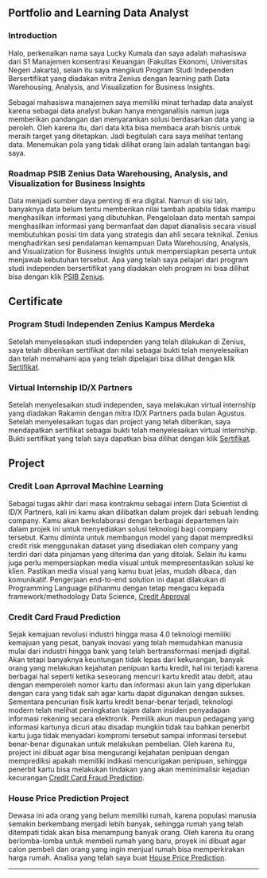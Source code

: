 ## Portfolio and Learning Data Analyst

### Introduction

Halo, perkenalkan nama saya Lucky Kumala dan saya adalah mahasiswa dari S1 Manajemen konsentrasi Keuangan (Fakultas Ekonomi, Universitas Negeri Jakarta), selain itu saya mengikuti Program Studi Independen Bersertifikat yang diadakan mitra Zenius dengan learning path Data Warehousing, Analysis, and Visualization for Business Insights.

Sebagai mahasiswa manajemen saya memiliki minat terhadap data analyst karena sebagai data analyst bukan hanya menganalisis namun juga memberikan pandangan dan menyarankan solusi berdasarkan data yang ia peroleh. Oleh karena itu, dari data kita bisa membaca arah bisnis untuk meraih target yang ditetapkan. Jadi begitulah cara saya melihat tentang data. Menemukan pola yang tidak dilihat orang lain adalah tantangan bagi saya.

### Roadmap PSIB Zenius Data Warehousing, Analysis, and Visualization for Business Insights
Data menjadi sumber daya penting di era digital. Namun di sisi lain, banyaknya data belum tentu memberikan nilai tambah apabila tidak mampu menghasilkan informasi yang dibutuhkan. Pengelolaan data mentah sampai menghasilkan informasi yang bermanfaat dan dapat dianalisis secara visual membutuhkan posisi tim data yang strategis dan ahli secara teknikal. Zenius menghadirkan sesi pendalaman kemampuan Data Warehousing, Analysis, and Visualization for Business Insights untuk mempersiapkan peserta untuk menjawab kebutuhan tersebut.
Apa yang telah saya pelajari dari program studi independen bersertifikat yang diadakan oleh program ini bisa dilihat bisa dengan klik [PSIB Zenius](https://github.com/luckykumala/luckykumala_DA.github.io/blob/master/PSIB%20Zenius.md).

## Certificate
### Program Studi Independen Zenius Kampus Merdeka
Setelah menyelesaikan studi independen yang telah dilakukan di Zenius, saya telah diberikan sertifikat dan nilai sebagai bukti telah menyelesaikan dan telah memahami apa yang telah dipelajari bisa dilihat dengan klik [Sertifikat](https://github.com/luckykumala/luckykumala_DA.github.io/blob/master/Certificate/Sertifikat%20Studi%20Independen_Data%20Analyst.pdf).

### Virtual Internship ID/X Partners
Setelah menyelesaikan studi independen, saya melakukan virtual internship yang diadakan Rakamin dengan mitra ID/X Partners pada bulan Agustus. Setelah menyelesaikan tugas dan project yang telah diberikan, saya mendapatkan sertifikat sebagai bukti telah menyelesaikan virtual internship. Bukti sertifikat yang telah saya dapatkan bisa dilihat dengan klik [Sertifikat](https://github.com/luckykumala/luckykumala_DA.github.io/blob/master/Certificate/Lucky%20Kumala_vix-completion-certificate-72215IAPLGII2882022.pdf).

## Project
###  Credit Loan Aprroval Machine Learning
Sebagai tugas akhir dari masa kontrakmu sebagai intern Data Scientist di ID/X Partners, kali ini kamu akan dilibatkan dalam projek dari sebuah lending company. Kamu akan berkolaborasi dengan berbagai departemen lain dalam projek ini untuk menyediakan solusi teknologi bagi company tersebut. Kamu diminta untuk membangun model yang dapat memprediksi credit risk menggunakan dataset yang disediakan oleh company yang terdiri dari data pinjaman yang diterima dan yang ditolak. Selain itu kamu juga perlu mempersiapkan media visual untuk mempresentasikan solusi ke klien. Pastikan media visual yang kamu buat jelas, mudah dibaca, dan komunikatif. Pengerjaan end-to-end solution ini dapat dilakukan di Programming Language pilihanmu dengan tetap mengacu kepada framework/methodology Data Science, [Credit Approval](https://github.com/luckykumala/luckykumala_DA.github.io/blob/master/Virtual%20Internship/ID%20X%20Partners/Lucky_Kumala_VIX_ID_X_Partners.ipynb)

### Credit Card Fraud Prediction
Sejak kemajuan revolusi industri hingga masa 4.0 teknologi memiliki kemajuan yang pesat, banyak inovasi yang telah memudahkan manusia mulai dari industri hingga bank yang telah bertransformasi menjadi digital. Akan tetapi banyaknya keuntungan tidak lepas dari kekurangan, banyak orang yang melakukan kejahatan penipuan kartu kredit, hal ini terjadi karena berbagai hal seperti ketika seseorang mencuri kartu kredit atau debit, atau dengan memperoleh nomor kartu dan informasi akun lain yang diperlukan dengan cara yang tidak sah agar kartu dapat digunakan dengan sukses. Sementara pencurian fisik kartu kredit benar-benar terjadi, teknologi modern telah melihat peningkatan tajam dalam insiden penyadapan informasi rekening secara elektronik. Pemilik akun maupun pedagang yang informasi kartunya dicuri atau disadap mungkin tidak tau bahkan penerbit kartu juga tidak menyadari kompromi tersebut sampai informasi tersebut benar-benar digunakan untuk melakukan pembelian. Oleh karena itu, project ini dibuat agar bisa mengurangi kejahatan penipuan dengan memprediksi apakah memiliki indikasi mencurigakan penipuan, sehingga penerbit kartu bisa melakukan tindakan yang akan meminimalisir kejadian kecurangan [Credit Card Fraud Prediction](https://github.com/luckykumala/luckykumala_DA.github.io/blob/master/PSIB%20Zenius/Projects/Credit%20Card%20Detection.ipynb).

### House Price Prediction Project
Dewasa ini ada orang yang belum memiliki rumah, karena populasi manusia semakin berkembang menjadi lebih banyak, sehingga rumah yang telah ditempati tidak akan bisa menampung banyak orang. Oleh karena itu orang berlomba-lomba untuk membeli rumah yang baru, proyek ini dibuat agar calon pembeli dan orang yang ingin menjual rumah bisa memperkirakan harga rumah. Analisa yang telah saya buat [House Price Prediction](https://github.com/luckykumala/luckykumala_DA.github.io/blob/master/PSIB%20Zenius/Projects/Project%20Prediksi%20Harga%20Rumah.ipynb).

___
